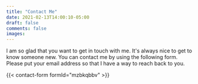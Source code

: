 ```yaml
---
title: "Contact Me"
date: 2021-02-13T14:00:10-05:00
draft: false
comments: false
images:
---
```


I am so glad that you want to get in touch with me. It's always nice to get to know someone new. You can contact me by using the following form. Please put your email address so that I have a way to reach back to you.

{{< contact-form formId="mzbkqbbv" >}}
